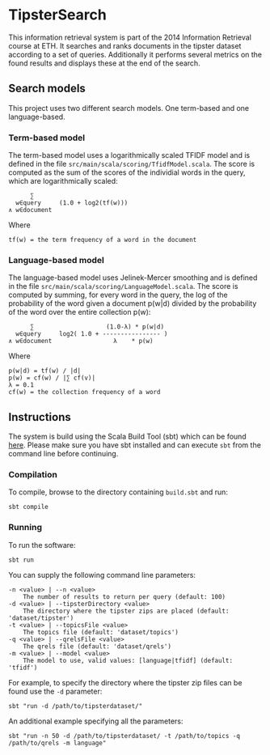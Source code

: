 # TipsterSearch

This information retrieval system is part of the 2014 Information Retrieval course at ETH. It searches and ranks documents in the tipster dataset according to a set of queries. Additionally it performs several metrics on the found results and displays these at the end of the search.

## Search models

This project uses two different search models. One term-based and one language-based.

### Term-based model
The term-based model uses a logarithmically scaled TFIDF model and is defined in the file `src/main/scala/scoring/TfidfModel.scala`. The score is computed as the sum of the scores of the individial words in the query, which are logarithmically scaled:

          ∑
      w∈query     (1.0 + log2(tf(w)))
    ∧ w∈document

Where

    tf(w) = the term frequency of a word in the document

### Language-based model
The language-based model uses Jelinek-Mercer smoothing and is defined in the file `src/main/scala/scoring/LanguageModel.scala`. The score is computed by summing, for every word in the query, the log of the probability of the word given a document p(w|d) divided by the probability of the word over the entire collection p(w):

          ∑                    (1.0-λ) * p(w|d)
      w∈query     log2( 1.0 + ---------------- )
    ∧ w∈document                 λ    * p(w)

Where

    p(w|d) = tf(w) / |d|
    p(w) = cf(w) / |∑ cf(v)|
    λ = 0.1
    cf(w) = the collection frequency of a word

## Instructions

The system is build using the Scala Build Tool (sbt) which can be found [here](http://www.scala-sbt.org/). Please make sure you have sbt installed and can execute `sbt` from the command line before continuing.

### Compilation

To compile, browse to the directory containing `build.sbt` and run:

    sbt compile
    
### Running

To run the software:

    sbt run

You can supply the following command line parameters:

    -n <value> | --n <value>
        The number of results to return per query (default: 100)
    -d <value> | --tipsterDirectory <value>
        The directory where the tipster zips are placed (default: 'dataset/tipster')
    -t <value> | --topicsFile <value>
        The topics file (default: 'dataset/topics')
    -q <value> | --qrelsFile <value>
        The qrels file (default: 'dataset/qrels')
    -m <value> | --model <value>
        The model to use, valid values: [language|tfidf] (default: 'tfidf')

For example, to specify the directory where the tipster zip files can be found use the `-d` parameter:

    sbt "run -d /path/to/tipsterdataset/"
    
An additional example specifying all the parameters:

    sbt "run -n 50 -d /path/to/tipsterdataset/ -t /path/to/topics -q /path/to/qrels -m language"
    
